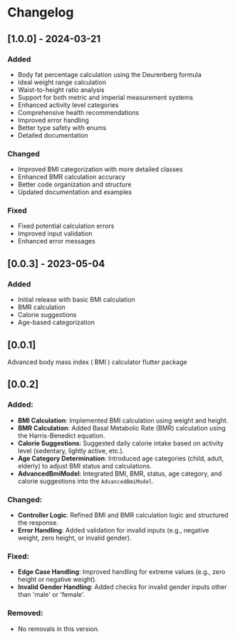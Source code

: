 # Changelog

## [1.0.0] - 2024-03-21

### Added
- Body fat percentage calculation using the Deurenberg formula
- Ideal weight range calculation
- Waist-to-height ratio analysis
- Support for both metric and imperial measurement systems
- Enhanced activity level categories
- Comprehensive health recommendations
- Improved error handling
- Better type safety with enums
- Detailed documentation

### Changed
- Improved BMI categorization with more detailed classes
- Enhanced BMR calculation accuracy
- Better code organization and structure
- Updated documentation and examples

### Fixed
- Fixed potential calculation errors
- Improved input validation
- Enhanced error messages

## [0.0.3] - 2023-05-04

### Added
- Initial release with basic BMI calculation
- BMR calculation
- Calorie suggestions
- Age-based categorization

## [0.0.1]
Advanced body mass index ( BMI ) calculator flutter package 

## [0.0.2]
### Added:
- **BMI Calculation**: Implemented BMI calculation using weight and height.
- **BMR Calculation**: Added Basal Metabolic Rate (BMR) calculation using the Harris-Benedict equation.
- **Calorie Suggestions**: Suggested daily calorie intake based on activity level (sedentary, lightly active, etc.).
- **Age Category Determination**: Introduced age categories (child, adult, elderly) to adjust BMI status and calculations.
- **AdvancedBmiModel**: Integrated BMI, BMR, status, age category, and calorie suggestions into the `AdvancedBmiModel`.

### Changed:
- **Controller Logic**: Refined BMI and BMR calculation logic and structured the response.
- **Error Handling**: Added validation for invalid inputs (e.g., negative weight, zero height, or invalid gender).

### Fixed:
- **Edge Case Handling**: Improved handling for extreme values (e.g., zero height or negative weight).
- **Invalid Gender Handling**: Added checks for invalid gender inputs other than 'male' or 'female'.

### Removed:
- No removals in this version.